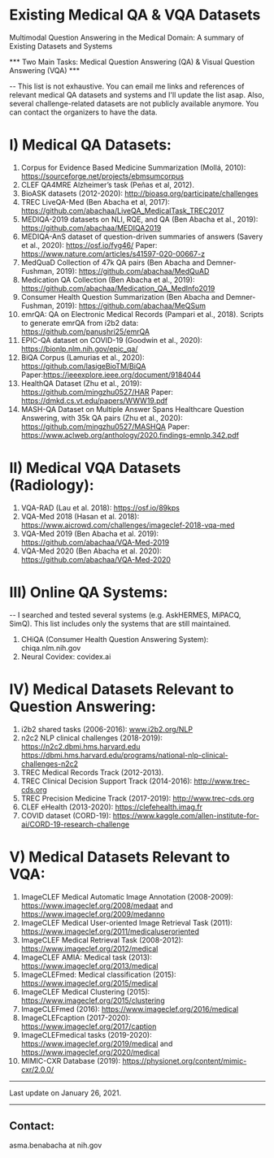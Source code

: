 # Existing Medical QA & VQA Datasets
Multimodal Question Answering in the Medical Domain: A summary of Existing Datasets and Systems

*** Two Main Tasks: Medical Question Answering (QA) & Visual Question Answering (VQA) ***

-- This list is not exhaustive. You can email me links and references of relevant medical QA datasets and systems and I'll update the list asap.
Also, several challenge-related datasets are not publicly available anymore. You can contact the organizers to have the data. 
 
 
I) Medical QA Datasets:
=======================

1) Corpus for Evidence Based Medicine Summarization (Mollá, 2010): https://sourceforge.net/projects/ebmsumcorpus 
2) CLEF QA4MRE Alzheimer’s task (Peñas et al, 2012). 
3) BioASK datasets (2012-2020): http://bioasq.org/participate/challenges
4) TREC LiveQA-Med (Ben Abacha et al, 2017): https://github.com/abachaa/LiveQA_MedicalTask_TREC2017
5) MEDIQA-2019 datasets on NLI, RQE, and QA (Ben Abacha et al., 2019): https://github.com/abachaa/MEDIQA2019 
6) MEDIQA-AnS dataset of question-driven summaries of answers (Savery et al., 2020): https://osf.io/fyg46/ Paper: https://www.nature.com/articles/s41597-020-00667-z 
7) MedQuaD Collection of 47k QA pairs (Ben Abacha and Demner-Fushman, 2019): https://github.com/abachaa/MedQuAD 
8) Medication QA Collection (Ben Abacha et al., 2019): https://github.com/abachaa/Medication_QA_MedInfo2019
9) Consumer Health Question Summarization (Ben Abacha and Demner-Fushman, 2019): https://github.com/abachaa/MeQSum
10) emrQA: QA on Electronic Medical Records (Pampari et al., 2018). Scripts to generate emrQA from i2b2 data: https://github.com/panushri25/emrQA 
11) EPIC-QA dataset on COVID-19 (Goodwin et al., 2020): https://bionlp.nlm.nih.gov/epic_qa/ 
12) BiQA Corpus (Lamurias et al., 2020): https://github.com/lasigeBioTM/BiQA  Paper:https://ieeexplore.ieee.org/document/9184044 
13) HealthQA Dataset (Zhu et al., 2019): https://github.com/mingzhu0527/HAR Paper: https://dmkd.cs.vt.edu/papers/WWW19.pdf 
14) MASH-QA Dataset on Multiple Answer Spans Healthcare Question Answering, with 35k QA pairs (Zhu et al., 2020): https://github.com/mingzhu0527/MASHQA Paper: https://www.aclweb.org/anthology/2020.findings-emnlp.342.pdf 

II) Medical VQA Datasets (Radiology): 
=====================================

1) VQA-RAD (Lau et al. 2018): https://osf.io/89kps
2) VQA-Med 2018 (Hasan et al. 2018): https://www.aicrowd.com/challenges/imageclef-2018-vqa-med
3) VQA-Med 2019 (Ben Abacha et al. 2019): https://github.com/abachaa/VQA-Med-2019
4) VQA-Med 2020 (Ben Abacha et al. 2020): https://github.com/abachaa/VQA-Med-2020 


III) Online QA Systems:
========================
-- I searched and tested several systems (e.g. AskHERMES, MiPACQ, SimQ). This list includes only the systems that are still maintained.

1) CHiQA (Consumer Health Question Answering System): chiqa.nlm.nih.gov
2) Neural Covidex: covidex.ai


IV) Medical Datasets Relevant to Question Answering: 
=====================================================

1) i2b2 shared tasks (2006-2016): www.i2b2.org/NLP
2) n2c2 NLP clinical challenges (2018-2019): https://n2c2.dbmi.hms.harvard.edu
 https://dbmi.hms.harvard.edu/programs/national-nlp-clinical-challenges-n2c2
3) TREC	Medical	Records Track (2012-2013).  
4) TREC	Clinical Decision Support Track (2014-2016): http://www.trec-cds.org	
5) TREC	Precision Medicine Track (2017-2019): http://www.trec-cds.org
6) CLEF	eHealth (2013-2020): https://clefehealth.imag.fr 
7) COVID dataset (CORD-19): https://www.kaggle.com/allen-institute-for-ai/CORD-19-research-challenge 


V) Medical Datasets Relevant to VQA: 
===========================================

1) ImageCLEF Medical Automatic Image Annotation (2008-2009): https://www.imageclef.org/2008/medaat and https://www.imageclef.org/2009/medanno
2) ImageCLEF Medical User-oriented Image Retrieval Task (2011): https://www.imageclef.org/2011/medicaluseroriented 
3) ImageCLEF Medical Retrieval Task (2008-2012): https://www.imageclef.org/2012/medical
4) ImageCLEF AMIA: Medical task (2013): https://www.imageclef.org/2013/medical
5) ImageCLEFmed: Medical classification (2015): https://www.imageclef.org/2015/medical
6) ImageCLEF Medical Clustering (2015): https://www.imageclef.org/2015/clustering
7) ImageCLEFmed (2016): https://www.imageclef.org/2016/medical
8) ImageCLEFcaption (2017-2020): https://www.imageclef.org/2017/caption
9) ImageCLEFmedical tasks (2019-2020): https://www.imageclef.org/2019/medical and https://www.imageclef.org/2020/medical 
10) MIMIC-CXR Database (2019): https://physionet.org/content/mimic-cxr/2.0.0/  

--------------------------------

Last update on January 26, 2021. 
 
--------------------------------
Contact: 
--------------------------------
asma.benabacha at nih.gov
